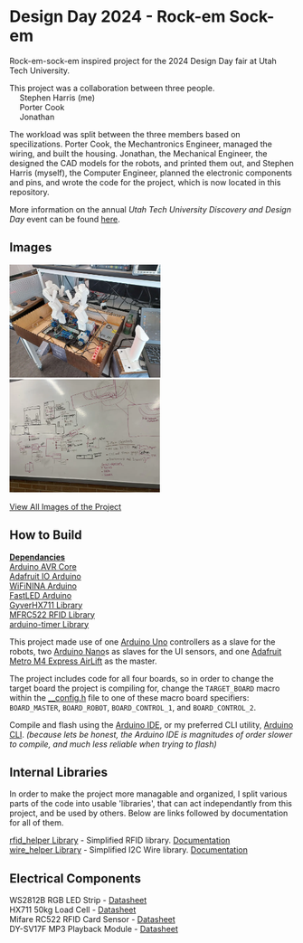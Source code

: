 # Design Day 2024 - Rock-em Sock-em

Rock-em-sock-em inspired project for the 2024 Design Day fair at Utah Tech University.

This project was a collaboration between three people. \
&emsp; Stephen Harris (me) \
&emsp; Porter Cook \
&emsp; Jonathan

The workload was split between the three members based on specilizations. Porter Cook, the Mechantronics Engineer, managed the wiring, and built the housing. Jonathan, the Mechanical Engineer, the  designed the CAD models for the robots, and printed them out, and Stephen Harris (myself), the Computer Engineer, planned the electronic components and pins, and wrote the code for the project, which is now located in this repository.

More information on the annual *Utah Tech University Discovery and Design Day* event can be found [here](https://mech.utahtech.edu/discovery-design-day/).

## Images

<img src="media/image1.webp" height="200" /> <img src="media/image4.webp" height="200" />

[View All Images of the Project](images.md)

## How to Build

<ins>**Dependancies**</ins> \
[Arduino AVR Core](https://github.com/arduino/ArduinoCore-avr) \
[Adafruit IO Arduino](https://github.com/adafruit/Adafruit_IO_Arduino) \
[WiFiNINA Arduino](https://github.com/arduino-libraries/WiFiNINA) \
[FastLED Arduino](https://github.com/FastLED/FastLED) \
[GyverHX711 Library](https://github.com/GyverLibs/GyverHX711) \
[MFRC522 RFID Library](https://github.com/miguelbalboa/rfid) \
[arduino-timer Library](https://github.com/contrem/arduino-timer)

This project made use of one [Arduino Uno](https://docs.arduino.cc/hardware/uno-rev3-smd/) controllers as a slave for the robots, two [Arduino Nano](https://docs.arduino.cc/hardware/nano/)s as slaves for the UI sensors, and one [Adafruit Metro M4 Express AirLift](https://learn.adafruit.com/adafruit-metro-m4-express-airlift-wifi/overview) as the master.

The project includes code for all four boards, so in order to change the target board the project is compiling for, change the `TARGET_BOARD` macro within the [__config.h](_dday_code/__config.h) file to one of these macro board specifiers: `BOARD_MASTER`, `BOARD_ROBOT`, `BOARD_CONTROL_1`, and `BOARD_CONTROL_2`.

Compile and flash using the [Arduino IDE](https://www.arduino.cc/en/software/), or my preferred CLI utility, [Arduino CLI](https://arduino.github.io/arduino-cli/1.2/installation/). *(because lets be honest, the Arduino IDE is magnitudes of order slower to compile, and much less reliable when trying to flash)*

## Internal Libraries

In order to make the project more managable and organized, I split various parts of the code into usable 'libraries', that can act independantly from this project, and be used by others. Below are links followed by documentation for all of them.

[rfid_helper Library](libraries/rfid-helper) - Simplified RFID library. [Documentation](libraries/rfid-helper/docs.md) \
[wire_helper Library](libraries/wire-helper) - Simplified I2C Wire library. [Documentation](libraries/wire-helper/docs.md)

## Electrical Components

<!--BTF-LIGHTING WS2812B RGB ECO LED Strip-->
<!--https://circuitjournal.com/50kg-load-cells-with-HX711-->
<!--Mifare RC522 RF IC Card Sensor Module datasheet-->
<!--KOOBOOK 2Pcs Voice Playback Module MP3 Trigger Player Board SD/TF Card for Arduino-->

WS2812B RGB LED Strip - [Datasheet](https://cdn-shop.adafruit.com/datasheets/WS2812B.pdf) \
HX711 50kg Load Cell - [Datasheet](https://www.digikey.com/htmldatasheets/production/1836471/0/0/1/hx711.html) \
Mifare RC522 RFID Card Sensor - [Datasheet](https://www.nxp.com/docs/en/data-sheet/MFRC522.pdf) \
DY-SV17F MP3 Playback Module - [Datasheet](https://www.thebackshed.org/forum/uploads/Grogster/2022-11-17_193909_DY-SV17F%20module%20functions%20introduction.pdf)

